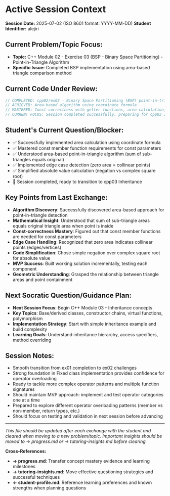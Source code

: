 <!-- Memory Bank File: Active Session Tracker -->
<!-- Purpose: Track the current tutoring session state and immediate context -->
<!-- Update Frequency: During active tutoring sessions -->
<!-- Cross-references: Links to progress.md and tutoring-insights.md -->

# Active Session Context

**Session Date:** 2025-07-02 (ISO 8601 format: YYYY-MM-DD)
**Student Identifier:** alejiri

## Current Problem/Topic Focus:
- **Topic:** C++ Module 02 - Exercise 03 (BSP - Binary Space Partitioning) - Point-in-Triangle Algorithm
- **Specific Issue:** Completed BSP implementation using area-based triangle comparison method

## Current Code Under Review:
```cpp
// COMPLETED: cpp02/ex03 - Binary Space Partitioning (BSP) point-in-triangle detection
// ACHIEVED: Area-based algorithm using coordinate formula
// MASTERED: Const-correctness with getter functions, area calculation, edge case handling
// CURRENT FOCUS: Session completed successfully, preparing for cpp03 Inheritance module
```

## Student's Current Question/Blocker:
- ✅ Successfully implemented area calculation using coordinate formula
- ✅ Mastered const member function requirements for const parameters
- ✅ Understood area-based point-in-triangle algorithm (sum of sub-triangles equals original)
- ✅ Implemented edge case detection (zero area = collinear points)
- ✅ Simplified absolute value calculation (negation vs complex square root)
- 🔄 Session completed, ready to transition to cpp03 Inheritance

## Key Points from Last Exchange:
- **Algorithm Discovery**: Successfully discovered area-based approach for point-in-triangle detection
- **Mathematical Insight**: Understood that sum of sub-triangle areas equals original triangle area when point is inside
- **Const-correctness Mastery**: Figured out that const member functions are needed for const parameters
- **Edge Case Handling**: Recognized that zero area indicates collinear points (edges/vertices)
- **Code Simplification**: Chose simple negation over complex square root for absolute value
- **MVP Success**: Built working solution incrementally, testing each component
- **Geometric Understanding**: Grasped the relationship between triangle areas and point containment

## Next Socratic Question/Guidance Plan:
- **Next Session Focus**: Begin C++ Module 03 - Inheritance concepts
- **Key Topics**: Base/derived classes, constructor chains, virtual functions, polymorphism
- **Implementation Strategy**: Start with simple inheritance example and build complexity
- **Learning Goals**: Understand inheritance hierarchy, access specifiers, method overriding

## Session Notes:
- Smooth transition from ex01 completion to ex02 challenges
- Strong foundation in Fixed class implementation provides confidence for operator overloading
- Ready to tackle more complex operator patterns and multiple function signatures
- Should maintain MVP approach: implement and test operator categories one at a time
- Prepared to explore different operator overloading patterns (member vs non-member, return types, etc.)
- Should focus on testing and validation in next session before advancing

---
*This file should be updated after each exchange with the student and cleared when moving to a new problem/topic. Important insights should be moved to → progress.md or → tutoring-insights.md before clearing.*

**Cross-References:**
- **→ progress.md**: Transfer concept mastery evidence and learning milestones
- **→ tutoring-insights.md**: Move effective questioning strategies and successful techniques
- **← student-profile.md**: Reference learning preferences and known strengths when planning questions
